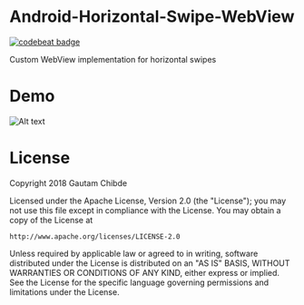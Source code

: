 # Android-Horizontal-Swipe-WebView

[![codebeat badge](https://codebeat.co/badges/b5bce5ce-046e-41ea-8387-7ab90901ed81)](https://codebeat.co/projects/github-com-gautamchibde-android-horizontal-swipe-webview-master)

Custom WebView implementation for horizontal swipes

# Demo

![Alt text](https://media.giphy.com/media/4KEZmAdRDLos71TtdL/giphy.gif)

License
=======
Copyright 2018 Gautam Chibde

Licensed under the Apache License, Version 2.0 (the "License");
you may not use this file except in compliance with the License.
You may obtain a copy of the License at

    http://www.apache.org/licenses/LICENSE-2.0

Unless required by applicable law or agreed to in writing, software
distributed under the License is distributed on an "AS IS" BASIS,
WITHOUT WARRANTIES OR CONDITIONS OF ANY KIND, either express or implied.
See the License for the specific language governing permissions and
limitations under the License.
